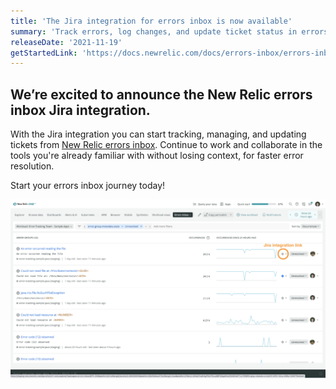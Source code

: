 ```yaml
---
title: 'The Jira integration for errors inbox is now available' 
summary: 'Track errors, log changes, and update ticket status in errors inbox with the new Jira integration.'
releaseDate: '2021-11-19' 
getStartedLink: 'https://docs.newrelic.com/docs/errors-inbox/errors-inbox#jira' 
---
```

## We’re excited to announce the New Relic errors inbox Jira integration. 

With the Jira integration you can start tracking, managing, and updating tickets from [New Relic errors inbox](/docs/errors-inbox/errors-inbox#jira). Continue to work and collaborate in the tools you're already familiar with without losing context, for faster error resolution.

Start your errors inbox journey today!

![A screenshot showing the New Relic Jira integration](./images/Errorsinbox_Jira.png "A screenshot showing the New Relic Jira integration")
